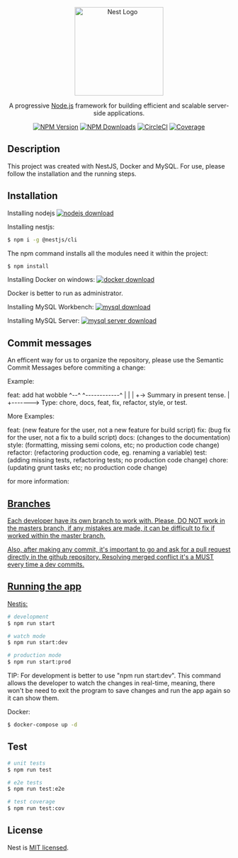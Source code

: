 <p align="center">
  <a href="http://nestjs.com/" target="blank"><img src="https://nestjs.com/img/logo-small.svg" width="200" alt="Nest Logo" /></a>
</p>

[circleci-image]: https://img.shields.io/circleci/build/github/nestjs/nest/master?token=abc123def456
[circleci-url]: https://circleci.com/gh/nestjs/nest

  <p align="center">A progressive <a href="http://nodejs.org" target="_blank">Node.js</a> framework for building efficient and scalable server-side applications.</p>
    <p align="center">
<a href="https://www.npmjs.com/~nestjscore" target="_blank"><img src="https://img.shields.io/npm/v/@nestjs/core.svg" alt="NPM Version" /></a>
<a href="https://www.npmjs.com/~nestjscore" target="_blank"><img src="https://img.shields.io/npm/dm/@nestjs/common.svg" alt="NPM Downloads" /></a>
<a href="https://circleci.com/gh/nestjs/nest" target="_blank"><img src="https://img.shields.io/circleci/build/github/nestjs/nest/master" alt="CircleCI" /></a>
<a href="https://coveralls.io/github/nestjs/nest?branch=master" target="_blank"><img src="https://coveralls.io/repos/github/nestjs/nest/badge.svg?branch=master#9" alt="Coverage" /></a>

## Description

This project was created with NestJS, Docker and MySQL. For use, please follow the installation and the running steps.

## Installation

Installing nodejs
<a href="https://nodejs.org/en/download" target="_blank"><img src="https://imgur.com/VRL6erP" alt="nodejs download" /></a>

Installing nestjs:

```bash
$ npm i -g @nestjs/cli
```

The npm command installs all the modules need it within the project:

```bash
$ npm install
```

Installing Docker on windows:
<a href="https://docs.docker.com/desktop/install/windows-install/" target="_blank"><img src="https://imgur.com/PgdzSa8" alt="docker download" /></a>

Docker is better to run as administrator.

Installing MySQL Workbench:
<a href="https://www.mysql.com/downloads/" target="_blank"><img src="https://imgur.com/z1pLC5E" alt="mysql download" /></a>

Installing MySQL Server:
<a href="https://www.mysql.com/downloads/" target="_blank"><img src="https://imgur.com/z1pLC5E" alt="mysql server download" /></a>

## Commit messages

An efficent way for us to organize the repository, please use the Semantic Commit Messages before commiting a change:

Example:

feat: add hat wobble
^--^ ^------------^
| |
| +-> Summary in present tense.
|
+-------> Type: chore, docs, feat, fix, refactor, style, or test.

More Examples:

feat: (new feature for the user, not a new feature for build script)
fix: (bug fix for the user, not a fix to a build script)
docs: (changes to the documentation)
style: (formatting, missing semi colons, etc; no production code change)
refactor: (refactoring production code, eg. renaming a variable)
test: (adding missing tests, refactoring tests; no production code change)
chore: (updating grunt tasks etc; no production code change)

for more information: <a href="https://gist.github.com/joshbuchea/6f47e86d2510bce28f8e7f42ae84c716" target="_blank">

## Branches

Each developer have its own branch to work with. Please, DO NOT work in the masters branch, if any mistakes are made, it can be difficult to fix if worked within the master branch.

Also, after making any commit, it's important to go and ask for a pull request directly in the github repository. Resolving merged conflict it's a MUST every time a dev commits.

## Running the app

Nestjs:

```bash
# development
$ npm run start

# watch mode
$ npm run start:dev

# production mode
$ npm run start:prod
```

TIP: For development is better to use "npm run start:dev". This command allows the developer to watch the changes in real-time, meaning, there won't be need to exit the program to
save changes and run the app again so it can show them.

Docker:

```bash
$ docker-compose up -d
```

## Test

```bash
# unit tests
$ npm run test

# e2e tests
$ npm run test:e2e

# test coverage
$ npm run test:cov
```

## License

Nest is [MIT licensed](LICENSE).
